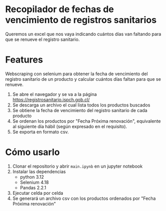 
#  Recopilador de fechas de vencimiento de registros sanitarios

Queremos un excel que nos vaya indicando cuántos días van faltando para que se renueve el registro sanitario.

# Features

Webscraping con selenium para obtener la fecha de vencimiento del registro sanitario de un producto y calcular cuántos días faltan para que se renueve.

1. Se abre el navegador y se va a la página https://registrosanitario.ispch.gob.cl/
2. Se descarga un archivo el cual lista todos los productos buscados
3. Se obtiene la fecha de vencimiento del registro sanitario de cada producto
4. Se ordenan los productos por "Fecha Próxima renovación", equivalente al siguiente día hábil (según expresado en el requisito).
5. Se exporta en formato csv.

# Cómo usarlo

1. Clonar el repositorio y abrir `main.ipynb` en un jupyter notebook
2. Instalar las dependencias
    - python 3.12 
    - Selenium 4.18
    - Pandas 2.2.1
3. Ejecutar celda por celda
4. Se generará un archivo csv con los productos ordenados por "Fecha Próxima renovación"
